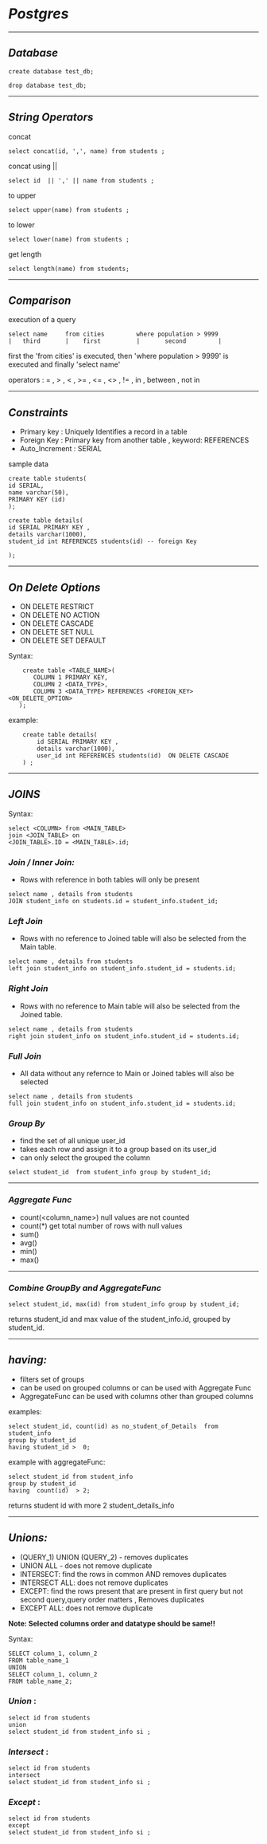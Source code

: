# _Postgres_

----

## _Database_

```
create database test_db;
```

```
drop database test_db;
```

---- 

## _String Operators_

concat

```
select concat(id, ',', name) from students ;
```

concat using ||

```
select id  || ',' || name from students ;
```

to upper

```
select upper(name) from students ;
```

to lower

```
select lower(name) from students ;
```

get length

```
select length(name) from students;
```

----

## _Comparison_

execution of a query

```
select name     from cities         where population > 9999
|   third       |    first          |       second         |
```

first the 'from cities' is executed,
then 'where population > 9999' is executed
and finally 'select name'

operators : = , > , < , >= , <= , <> , != , in , between , not in

----

## _Constraints_

* Primary key : Uniquely Identifies a record in a table
* Foreign Key : Primary key from another table , keyword: REFERENCES
* Auto_Increment : SERIAL

sample data

```
create table students(
id SERIAL,
name varchar(50),
PRIMARY KEY (id)
);

create table details(
id SERIAL PRIMARY KEY ,
details varchar(1000),
student_id int REFERENCES students(id) -- foreign Key

);

```

---

## _On Delete Options_

* ON DELETE RESTRICT
* ON DELETE NO ACTION
* ON DELETE CASCADE
* ON DELETE SET NULL
* ON DELETE SET DEFAULT

Syntax:

 ```
     create table <TABLE_NAME>(
        COLUMN 1 PRIMARY KEY,
        COLUMN 2 <DATA_TYPE>,
        COLUMN 3 <DATA_TYPE> REFERENCES <FOREIGN_KEY> <ON_DELETE_OPTION>
    );
``` 

example:

```
    create table details(
        id SERIAL PRIMARY KEY ,
        details varchar(1000),
        user_id int REFERENCES students(id)  ON DELETE CASCADE
    ) ;
```

----

## _JOINS_

Syntax:

```
select <COLUMN> from <MAIN_TABLE> 
join <JOIN_TABLE> on 
<JOIN_TABLE>.ID = <MAIN_TABLE>.id;
```

### _Join / Inner Join:_

* Rows with reference in both tables will only be present

```
select name , details from students 
JOIN student_info on students.id = student_info.student_id;
```

### _Left Join_

* Rows with no reference to Joined table will also be selected from the Main table.

```
select name , details from students 
left join student_info on student_info.student_id = students.id;
```

### _Right Join_

* Rows with no reference to Main table will also be selected from the Joined table.

```
select name , details from students 
right join student_info on student_info.student_id = students.id;
```

### _Full Join_

* All data without any refernce to Main or Joined tables will also be selected

```
select name , details from students 
full join student_info on student_info.student_id = students.id;
```

### _Group By_

* find the set of all unique user_id
* takes each row and assign it to a group based on its user_id
* can only select the grouped the column

```
select student_id  from student_info group by student_id;
```

----

### _Aggregate Func_

* count(<column_name>) null values are not counted
* count(*) get total number of rows with null values
* sum()
* avg()
* min()
* max()

----

### _Combine GroupBy and AggregateFunc_

```
select student_id, max(id) from student_info group by student_id;
```

returns student_id and max value of the student_info.id, grouped by student_id.

----

## _having:_

* filters set of groups
* can be used on grouped columns or can be used with Aggregate Func
* AggregateFunc can be used with columns other than grouped columns

examples:

```
select student_id, count(id) as no_student_of_Details  from student_info  
group by student_id 
having student_id >  0;
```

example with aggregateFunc:

```
select student_id from student_info  
group by student_id 
having  count(id)  > 2;
```

returns student id with more 2 student_details_info

----

## _Unions:_

* (QUERY_1) UNION (QUERY_2)  - removes duplicates
* UNION ALL - does not remove duplicate
* INTERSECT: find the rows in common AND removes duplicates
* INTERSECT ALL: does not remove duplicates
* EXCEPT: find the rows present that are present in first query but not second query,query order matters , Removes
  duplicates
* EXCEPT ALL: does not remove duplicate

**Note: Selected columns order and datatype should be same!!**

Syntax:

```
SELECT column_1, column_2
FROM table_name_1
UNION
SELECT column_1, column_2
FROM table_name_2;
```

### _Union_ :

```
select id from students 
union
select student_id from student_info si ;
```

### _Intersect_ :

```
select id from students 
intersect
select student_id from student_info si ;
```

### _Except_ :

```
select id from students 
except
select student_id from student_info si ;
```